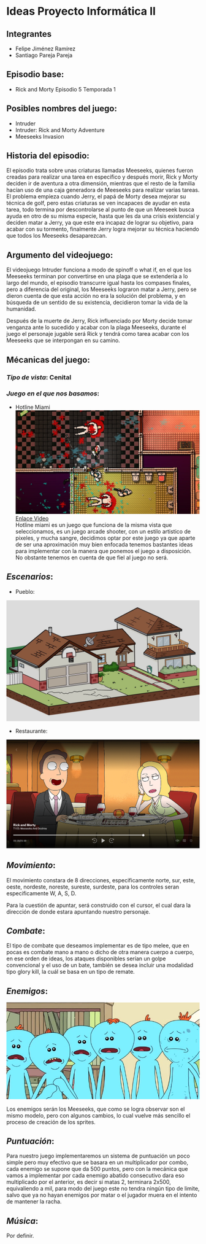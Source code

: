 # Ideas Proyecto Informática II

## Integrantes
* Felipe Jiménez Ramírez
* Santiago Pareja Pareja

## Episodio base:
* Rick and Morty Episodio 5 Temporada 1 

## Posibles nombres del juego:

* Intruder
* Intruder: Rick and Morty Adventure
* Meeseeks Invasion

## Historia del episodio:

El episodio trata sobre unas criaturas llamadas Meeseeks, quienes fueron creadas para realizar una tarea en específico y después morir, Rick y Morty deciden ir de aventura a otra dimensión, mientras que el resto de la familia hacían uso de una caja generadora de Meeseeks para realizar varias tareas. El problema empieza cuando Jerry, el papá de Morty desea mejorar su técnica de golf, pero estas criaturas se ven incapaces de ayudar en esta tarea, todo termina por descontrolarse al punto de que un Meeseek busca ayuda en otro de su misma especie, hasta que les da una crisis existencial y deciden matar a Jerry, ya que este era incapaz de lograr su objetivo, para acabar con su tormento, finalmente Jerry logra mejorar su técnica haciendo que todos los Meeseeks desaparezcan.

## Argumento del videojuego:

El videojuego Intruder funciona a modo de spinoff o what if, en el que los Meeseeks terminan por convertirse en una plaga que se extendería a lo largo del mundo, el episodio transcurre igual hasta los compases finales, pero a diferencia del original, los Meeseeks lograron matar a Jerry, pero se dieron cuenta de que esta acción no era la solución del problema, y en búsqueda de un sentido de su existencia, decidieron tomar la vida de la humanidad.

Después de la muerte de Jerry, Rick influenciado por Morty decide tomar venganza ante lo sucedido y acabar con la plaga Meeseeks, durante el juego el personaje 
jugable será Rick y tendrá como tarea acabar con los Meeseeks que se interpongan en su camino.


## Mécanicas del juego:

### *Tipo de vista*: Cenital

### *Juego en el que nos basamos*:

* Hotline Miami
![Alt text](image.png)
[Enlace Video](https://www.youtube.com/watch?v=fGzsLU4slGk)<br>
Hotline miami es un juego que funciona de la misma vista que seleccionamos, es un juego arcade shooter, con un estilo artistico de pixeles, y mucha sangre, decidimos optar por este juego ya que aparte de ser una aproximación muy bien enfocada tenemos bastantes ideas para implementar con la manera que ponemos el juego a disposición. No obstante tenemos en cuenta de que fiel al juego no será.



## *Escenarios*:

* Pueblo:

![Alt text](image-1.png)

* Restaurante:

![Alt text](image-2.png)
 

## *Movimiento*:

El movimiento constara de 8 direcciones, especificamente norte, sur, este, oeste, nordeste, noreste, sureste, surdeste, para los controles seran especificamente W, A, S, D.

Para la cuestión de apuntar, será construido con el cursor, el cual dara la dirección de donde estara apuntando nuestro personaje.

## *Combate*:
El tipo de combate que deseamos implementar es de tipo melee, que en pocas es combate mano a mano o dicho de otra manera cuerpo a cuerpo, en ese orden de ideas, los ataques disponibles serían un golpe convencional y el uso de un bate, también se desea incluir una modalidad tipo glory kill, la cuál se basa en un tipo de remate.

## *Enemigos*:

![Alt text](image-5.png)<br>

Los enemigos serán los Meeseeks, que como se logra observar son el mismo modelo, pero con algunos cambios, lo cual vuelve más sencillo el proceso de creación de los sprites.

## *Puntuación*:

Para nuestro juego implementaremos un sistema de puntuación un poco simple pero muy efectivo que se basara en un multiplicador por combo, cada enemigo se supone que da 500 puntos, pero con la mecánica que vamos a implementar por cada enemigo abatido consecutivo dara eso multiplicado por el anterior, es decir si matas 2, terminara 2x500, equivaliendo a mil, para modo del juego este no tendra ningún tipo de limite, salvo que ya no hayan enemigos por matar o el jugador muera en el intento de mantener la racha.


## *Música*:

Por definir. 